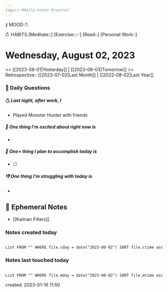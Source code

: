 ```yaml
---
tags:: #daily-notes #journal
---
```


⨑ MOOD::1

↻ HABITS
[Meditate::]
[Exercise::✅]
[Read::]
[Personal Work::]

# Wednesday, August 02, 2023

<< [[2023-08-01|Yesterday]] | [[2023-08-03|Tomorrow]] >>
Retrospective:: [[2023-07-02|Last Month]] | [[2022-08-02|Last Year]]

### 📅 Daily Questions

##### 🌜 Last night, after work, I

- Played Monster Hunter with friends

##### 🙌 One thing I'm excited about right now is

-

##### 🚀 One+ thing I plan to accomplish today is

- [ ]

##### 👎 One thing I'm struggling with today is

-

## 📝 Ephemeral Notes

- [[Kalman Filters]]

### Notes created today

```dataview

List FROM "" WHERE file.cday = date("2023-08-02") SORT file.ctime asc

```

### Notes last touched today

```dataview

List FROM "" WHERE file.mday = date("2023-08-02") SORT file.mtime asc

```

created: 2023-01-16 11:50
